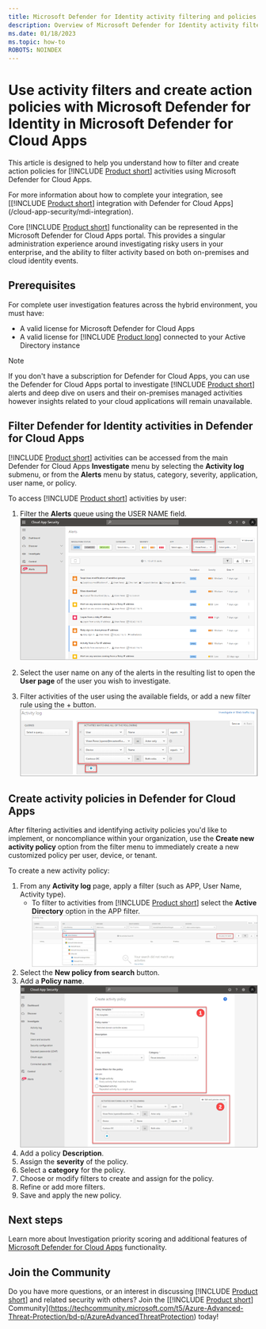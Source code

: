 ```yaml
---
title: Microsoft Defender for Identity activity filtering and policies in Microsoft Defender for Cloud Apps
description: Overview of Microsoft Defender for Identity activity filtering and policies with Microsoft Defender for Cloud Apps.
ms.date: 01/18/2023
ms.topic: how-to
ROBOTS: NOINDEX
---
```


# Use activity filters and create action policies with Microsoft Defender for Identity in Microsoft Defender for Cloud Apps

This article is designed to help you understand how to filter and create action policies for [!INCLUDE [Product short](includes/product-short.md)] activities using Microsoft Defender for Cloud Apps.

For more information about how to complete your integration, see [[!INCLUDE [Product short](includes/product-short.md)] integration with Defender for Cloud Apps](/cloud-app-security/mdi-integration).

Core [!INCLUDE [Product short](includes/product-short.md)] functionality can be represented in the Microsoft Defender for Cloud Apps portal. This provides a singular administration experience around investigating risky users in your enterprise, and the ability to filter activity based on both on-premises and cloud identity events.

## Prerequisites

For complete user investigation features across the hybrid environment, you must have:

- A valid license for Microsoft Defender for Cloud Apps
- A valid license for [!INCLUDE [Product long](includes/product-long.md)] connected to your Active Directory instance

>[!NOTE]
>If you don't have a subscription for Defender for Cloud Apps, you can use the Defender for Cloud Apps portal to investigate [!INCLUDE [Product short](includes/product-short.md)] alerts and deep dive on users and their on-premises managed activities however insights related to your cloud applications will remain unavailable.

## Filter Defender for Identity activities in Defender for Cloud Apps

[!INCLUDE [Product short](includes/product-short.md)] activities can be accessed from the main Defender for Cloud Apps **Investigate** menu by selecting the **Activity log** submenu, or from the **Alerts** menu by status, category, severity, application, user name, or policy.

To access [!INCLUDE [Product short](includes/product-short.md)] activities by user:

1. Filter the **Alerts** queue using the USER NAME field.
    ![Filter alerts by username.](media/mcas-alerts-queue.png)
1. Select the user name on any of the alerts in the resulting list to open the **User page** of the user you wish to investigate.

1. Filter activities of the user using the available fields, or add a new filter rule using the + button.
    ![Filter activities of the user.](media/mcas-activity-filter.png)

## Create activity policies in Defender for Cloud Apps

After filtering activities and identifying activity policies you'd like to implement, or noncompliance within your organization, use the **Create new activity policy** option from the filter menu to immediately create a new customized policy per user, device, or tenant.

To create a new activity policy:

1. From any **Activity log** page, apply a filter (such as APP, User Name, Activity type).
    - To filter to activities from [!INCLUDE [Product short](includes/product-short.md)] select the **Active Directory** option in the APP filter.
    ![Create new activity policy.](media/mcas-create-new-policy.png)
1. Select the **New policy from search** button.
1. Add a **Policy name**.
    ![Create new activity policy -step 2.](media/mcas-create-policy.png)
1. Add a policy **Description**.
1. Assign the **severity** of the policy.
1. Select a **category** for the policy.
1. Choose or modify filters to create and assign for the policy.
1. Refine or add more filters.
1. Save and apply the new policy.

## Next steps

Learn more about Investigation priority scoring and additional features of [Microsoft Defender for Cloud Apps](/cloud-app-security/) functionality.

## Join the Community

Do you have more questions, or an interest in discussing [!INCLUDE [Product short](includes/product-short.md)] and related security with others? Join the [[!INCLUDE [Product short](includes/product-short.md)] Community](<https://techcommunity.microsoft.com/t5/Azure-Advanced-Threat-Protection/bd-p/AzureAdvancedThreatProtection>) today!
